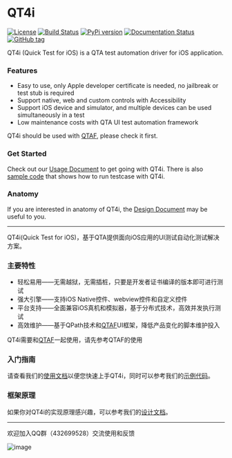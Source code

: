 # QT4i 
[![License](https://img.shields.io/badge/License-BSD%203--Clause-blue.svg)](https://opensource.org/licenses/BSD-3-Clause)
[![Build Status](https://travis-ci.org/Tencent/QT4i.svg?branch=master)](https://travis-ci.org/Tencent/QT4i)
[![PyPi version](https://img.shields.io/pypi/v/qt4i.svg)](https://pypi.python.org/pypi/qt4i/) 
[![Documentation Status](https://readthedocs.org/projects/qt4i/badge/?version=latest)](https://qt4i.readthedocs.io/zh_CN/latest/?badge=latest)
[![GitHub tag](https://img.shields.io/github/tag/Tencent/QT4i.svg)](https://GitHub.com/Tencent/QT4i/tags/)

 
QT4i (Quick Test for iOS) is a QTA test automation driver for iOS application.
 
### Features
 * Easy to use, only Apple developer certificate is needed, no jailbreak or test stub is required
 * Support native, web and custom controls with Accessibility
 * Support iOS device and simulator, and multiple devices can be used simultaneously in a test
 * Low maintenance costs with QTA UI test automation framework
 
QT4i should be used with [QTAF](https://github.com/Tencent/QTAF), please check it first.

### Get Started
Check out our [Usage Document](https://qt4i.readthedocs.io/zh_CN/latest/) to get going with QT4i. There is also [sample code](https://github.com/qtacore/QT4iDemoProj) that shows how to run testcase with QT4i.

### Anatomy
If you are interested in anatomy of QT4i, the [Design Document](https://github.com/Tencent/QT4i/blob/master/design.md) may be useful to you.
 
------------------------------
 
QT4i(Quick Test for iOS)，基于QTA提供面向iOS应用的UI测试自动化测试解决方案。
 
### 主要特性
 * 轻松易用——无需越狱，无需插桩，只要是开发者证书编译的版本即可进行测试
 * 强大引擎——支持iOS Native控件、webview控件和自定义控件
 * 平台支持——全面兼容iOS真机和模拟器，基于分布式技术，高效并发执行测试
 * 高效维护——基于QPath技术和[QTAF](https://github.com/Tencent/QTAF)UI框架，降低产品变化的脚本维护投入
   
QT4i需要和[QTAF](https://github.com/Tencent/QTAF)一起使用，请先参考QTAF的使用

### 入门指南
请查看我们的[使用文档](https://qt4i.readthedocs.io/zh_CN/latest/)以便您快速上手QT4i，同时可以参考我们的[示例代码](https://github.com/qtacore/QT4iDemoProj)。

### 框架原理
如果你对QT4i的实现原理感兴趣，可以参考我们的[设计文档](https://github.com/Tencent/QT4i/blob/master/design.md)。

------------------------------

欢迎加入QQ群（432699528）交流使用和反馈

![image](https://github.com/Tencent/QTAF/blob/master/docs/misc/qq_group.png)
